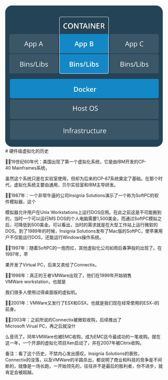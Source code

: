 ![](/assets/Containers.png)# 硬件级虚拟化的历史 

19世纪60年代：美国出现了第一个虚拟化系统，它是由IBM开发的CP-40 Mainframes系统，

虽然这个系统只是在实验室使用，但却为后来的CP-67系统奠定了基础。在那个时代，虚拟化系统主要由通用，贝尔实验室和IBM主导研发。 

1987年：一个非常牛逼的公司Insignia Solutions演示了一个称为SoftPC的软件模拟器，这个

模拟器允许用户在Unix Workstations上运行DOS应用。在此之前这是不可能搬到的，当时一个可以运行MS DOS的个人电脑需要1,500美金，而通过SoftPC模拟之后，可降低到500美金。可以看出，当时的需求就是在大型工作站上运行微软的DOS。到了1989年的时候，Insignia Solutions发布了Mac版的SoftPC，使苹果用户不仅能运行DOS，还能运行Windows操作系统。 

1997年：随着SoftPC的一炮而红，其他虚拟化公司如雨后春笋般的出现了。在1997年，苹

果开发了Virtual PC，后来又卖给了Connectix。 

1998年：真正的王者VMWare出现了，他们在1999年开始销售VMWare workstation，也就是

我们很多人使用过得桌面版的虚拟机。 

2001年：VMWare又发行了ESX和GSX，也就是我们现在经常使用的ESX-i的前身。 

2003年：之前所说的Connectix被微软收购，后续推出了Microsoft Virual PC，再之后就没什

么音讯了。同年VMWare也被EMC收购，成为EMC迄今最成功的一笔收购。就在这一年，一个开源的虚拟化项目Xen启动了，并在2007年被Citrix收购。 

备注：看了这个历史，不禁内心发出感叹。Insignia Solutions的衰败，Connectix的没落，以及VMWare的半路杀出，都说明了商业和科技的竞争是不间断的，就像是一场长跑，一开始领先的，往往并不是最后的胜利者，你不进步，就肯定会被超越。




